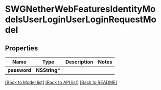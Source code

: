 # SWGNetherWebFeaturesIdentityModelsUserLoginUserLoginRequestModel

## Properties
Name | Type | Description | Notes
------------ | ------------- | ------------- | -------------
**password** | **NSString*** |  | 

[[Back to Model list]](../README.md#documentation-for-models) [[Back to API list]](../README.md#documentation-for-api-endpoints) [[Back to README]](../README.md)


